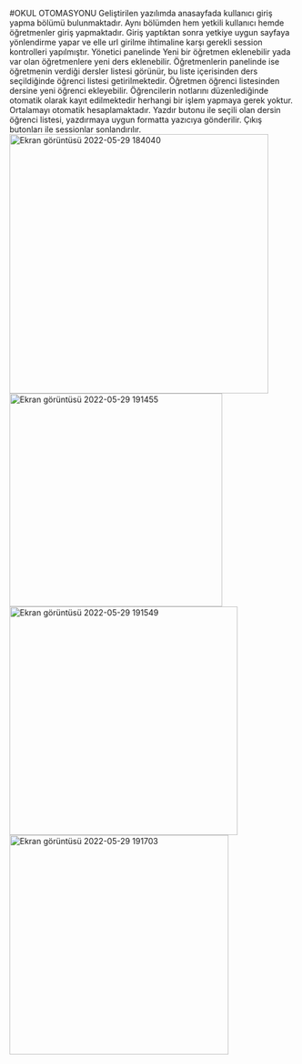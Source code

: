 #OKUL OTOMASYONU
Geliştirilen yazılımda anasayfada kullanıcı giriş yapma bölümü bulunmaktadır. Aynı bölümden hem yetkili kullanıcı hemde öğretmenler giriş yapmaktadır. Giriş yaptıktan sonra yetkiye uygun sayfaya yönlendirme yapar ve elle url girilme ihtimaline karşı gerekli session kontrolleri yapılmıştır. Yönetici panelinde Yeni bir öğretmen eklenebilir yada var olan öğretmenlere yeni ders eklenebilir. Öğretmenlerin panelinde ise öğretmenin verdiği dersler listesi görünür, bu liste içerisinden ders seçildiğinde öğrenci listesi getirilmektedir. Öğretmen öğrenci listesinden dersine yeni öğrenci ekleyebilir. Öğrencilerin notlarını düzenlediğinde otomatik olarak kayıt edilmektedir herhangi bir işlem yapmaya gerek yoktur. Ortalamayı otomatik hesaplamaktadır. Yazdır butonu ile seçili olan dersin öğrenci listesi, yazdırmaya uygun formatta yazıcıya gönderilir. Çıkış butonları ile sessionlar sonlandırılır.
<img width="455" alt="Ekran görüntüsü 2022-05-29 184040" src="https://user-images.githubusercontent.com/102542473/170878102-23126920-0a76-4635-ac2f-38cb6e5d73d9.png">
<img width="374" alt="Ekran görüntüsü 2022-05-29 191455" src="https://user-images.githubusercontent.com/102542473/170879918-6554a036-d2cc-4f53-82e3-9da97803e604.png">
<img width="401" alt="Ekran görüntüsü 2022-05-29 191549" src="https://user-images.githubusercontent.com/102542473/170879968-b0a338c8-dbf6-4fc3-888a-ecc60a47d963.png">
<img width="385" alt="Ekran görüntüsü 2022-05-29 191703" src="https://user-images.githubusercontent.com/102542473/170880045-9a532c95-53d7-4345-93ce-1dd852d696a5.png">
